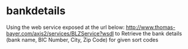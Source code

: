 # bankdetails
Using the web service exposed at the url below: http://www.thomas-bayer.com/axis2/services/BLZService?wsdl to Retrieve the bank details (bank name, BIC Number, City, Zip Code) for given sort codes
